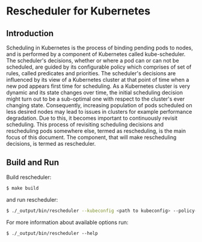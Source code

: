 # Rescheduler for Kubernetes

## Introduction

Scheduling in Kubernetes is the process of binding pending pods to nodes, and is performed by a component of Kubernetes called kube-scheduler. The scheduler's decisions, whether or where a pod can or can not be scheduled, are guided by its configurable policy which comprises of set of rules, called predicates and priorities. The scheduler's decisions are influenced by its view of a Kubernetes cluster at that point of time when a new pod appears first time for scheduling. As a Kubernetes cluster is very dynamic and its state changes over time, the initial scheduling decision might turn out to be a sub-optimal one with respect to the cluster's ever changing state. Consequently, increasing population of pods scheduled on less desired nodes may lead to issues in clusters for example performance degradation. Due to this, it becomes important to continuously revisit scheduling. This process of revisiting scheduling decisions and rescheduling pods somewhere else, termed as rescheduling, is the main focus of this document. The component, that will make rescheduling decisions, is termed as rescheduler.

## Build and Run

Build rescheduler:

```sh
$ make build
```

and run rescheduler:

```sh
$ ./_output/bin/rescheduler --kubeconfig <path to kubeconfig> --policy-config-file examples/policy.yaml
```

For more information about available options run:
```
$ ./_output/bin/rescheduler --help
```

